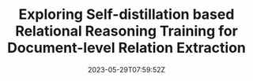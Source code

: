 ---
title: "Exploring Self-distillation based Relational Reasoning Training for Document-level Relation Extraction"
authors:
- Liang Zhang
- Jinsong Su
- Zijun Min
- Zhongjian Miao
- Qingguo Hu
- Biao Fu
- Xiaodong Shi
- Yidong Chen
author_notes:
- 
- "通讯作者"
- 
- 
- 
- 
- 
- "通讯作者"
date: "2023-05-29T07:59:52Z"
publishDate: "2025-05-29T07:59:52Z"
publication_types: [4）信息抽取]
publication: "**In Proc. of AAAI 2023.** (CCF-A类)"
---